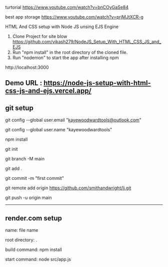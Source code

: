 turtorial 
https://www.youtube.com/watch?v=bnCOyGaSe84

best app storage
https://www.youtube.com/watch?v=prjMJtXCR-g

HTML And CSS setup with Node JS unsing EJS Engine

1. Clone Project for site blow
https://github.com/vikash279/NodeJS_Setup_With_HTML_CSS_JS_and_EJS
2. Run "npm install" in the root directory of the cloned file.
3. Run "nodemon" to start the app after installing npm

http://localhost:3000

Demo URL : https://node-js-setup-with-html-css-js-and-ejs.vercel.app/
----------------------------------------------------------------------
git setup
----------------------------------------------------------------------

git config --global user.email "kayewoodwardtools@outlook.com"

git config --global user.name "kayewoodwardtools"

npm install

git init

git branch -M main

git add .

git commit -m "first commit"

git remote add origin https://github.com/smithandwright/li.git

git push -u origin main

------------------------------------------------------------------------
render.com setup
------------------------------------------------------------------------

name: file name

root directory: .

build command: npm install

start command: node src/app.js




